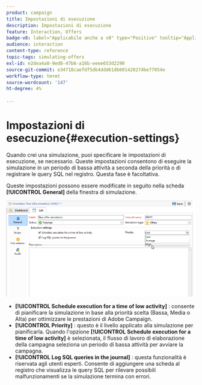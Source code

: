```yaml
---
product: campaign
title: Impostazioni di esecuzione
description: Impostazioni di esecuzione
feature: Interaction, Offers
badge-v8: label="Applicabile anche a v8" type="Positive" tooltip="Applicabile anche a Campaign v8"
audience: interaction
content-type: reference
topic-tags: simulating-offers
exl-id: e2dea4a0-9ed8-47b6-a16b-eeee653d2290
source-git-commit: e34718caefdf5db4ddd61db601420274be77054e
workflow-type: tm+mt
source-wordcount: '147'
ht-degree: 4%

---
```


# Impostazioni di esecuzione{#execution-settings}



Quando crei una simulazione, puoi specificare le impostazioni di esecuzione, se necessario. Queste impostazioni consentono di eseguire la simulazione in un periodo di bassa attività a seconda della priorità o di registrare le query SQL nel registro. Questa fase è facoltativa.

Queste impostazioni possono essere modificate in seguito nella scheda **[!UICONTROL General]** della finestra di simulazione.

![](assets/offer_simulation_008.png)

* **[!UICONTROL Schedule execution for a time of low activity]** : consente di pianificare la simulazione in base alla priorità scelta (Bassa, Media o Alta) per ottimizzare le prestazioni di Adobe Campaign.
* **[!UICONTROL Priority]** : questo è il livello applicato alla simulazione per pianificarla. Quando l&#39;opzione **[!UICONTROL Schedule execution for a time of low activity]** è selezionata, il flusso di lavoro di elaborazione della campagna seleziona un periodo di bassa attività per avviare la campagna.
* **[!UICONTROL Log SQL queries in the journal]** : questa funzionalità è riservata agli utenti esperti. Consente di aggiungere una scheda al registro che visualizza le query SQL per rilevare possibili malfunzionamenti se la simulazione termina con errori.
